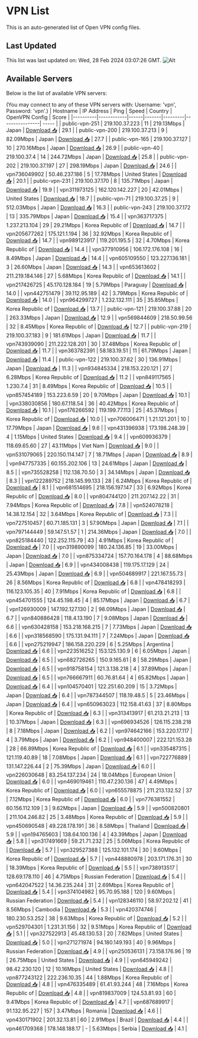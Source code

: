 # VPN List

This is an auto-generated list of Open VPN config files.

## Last Updated

This list was last updated on: Wed, 28 Feb 2024 03:07:26 GMT.
![Alt](https://repobeats.axiom.co/api/embed/186b98318ef1479477931607c1ad7d823f12451f.svg "Repobeats analytics image")

## Available Servers

Below is the list of available VPN servers:

(You may connect to any of these VPN servers with: Username: 'vpn', Password: 'vpn'.)
| Hostname | IP Address | Ping | Speed | Country | OpenVPN Config | Score |
|----------|------------|------|-------|---------|----------------| ----- |
| public-vpn-251 | 219.100.37.223 | 11 | 219.13Mbps | Japan | [Download 📥](./configs/server_0_JP.ovpn) | 29.1 |
| public-vpn-200 | 219.100.37.213 | 9 | 82.09Mbps | Japan | [Download 📥](./configs/server_1_JP.ovpn) | 27.7 |
| public-vpn-165 | 219.100.37.127 | 10 | 270.16Mbps | Japan | [Download 📥](./configs/server_2_JP.ovpn) | 26.9 |
| public-vpn-40 | 219.100.37.4 | 14 | 244.72Mbps | Japan | [Download 📥](./configs/server_3_JP.ovpn) | 25.8 |
| public-vpn-202 | 219.100.37.197 | 27 | 298.19Mbps | Japan | [Download 📥](./configs/server_4_JP.ovpn) | 24.6 |
| vpn736049902 | 50.46.237.186 | 5 | 17.78Mbps | United States | [Download 📥](./configs/server_5_US.ovpn) | 20.1 |
| public-vpn-231 | 219.100.37.170 | 8 | 135.71Mbps | Japan | [Download 📥](./configs/server_6_JP.ovpn) | 19.9 |
| vpn311973125 | 162.120.142.227 | 20 | 42.01Mbps | United States | [Download 📥](./configs/server_7_US.ovpn) | 18.7 |
| public-vpn-71 | 219.100.37.25 | 9 | 512.03Mbps | Japan | [Download 📥](./configs/server_8_JP.ovpn) | 16.3 |
| public-vpn-243 | 219.100.37.172 | 13 | 335.79Mbps | Japan | [Download 📥](./configs/server_9_JP.ovpn) | 15.4 |
| vpn363717375 | 1.237.213.104 | 29 | 29.21Mbps | Korea Republic of | [Download 📥](./configs/server_10_KR.ovpn) | 14.7 |
| vpn205677262 | 175.121.1.194 | 36 | 32.92Mbps | Korea Republic of | [Download 📥](./configs/server_11_KR.ovpn) | 14.7 |
| vpn989123917 | 119.201.195.5 | 32 | 4.70Mbps | Korea Republic of | [Download 📥](./configs/server_12_KR.ovpn) | 14.4 |
| vpn377910956 | 106.172.176.108 | 16 | 8.49Mbps | Japan | [Download 📥](./configs/server_13_JP.ovpn) | 14.4 |
| vpn605109550 | 123.227.136.181 | 3 | 26.60Mbps | Japan | [Download 📥](./configs/server_14_JP.ovpn) | 14.3 |
| vpn653613602 | 211.219.184.146 | 27 | 5.68Mbps | Korea Republic of | [Download 📥](./configs/server_15_KR.ovpn) | 14.1 |
| vpn217426725 | 45.170.128.184 | 19 | 5.79Mbps | Paraguay | [Download 📥](./configs/server_16_PY.ovpn) | 14.0 |
| vpn442751479 | 39.112.95.189 | 42 | 3.79Mbps | Korea Republic of | [Download 📥](./configs/server_17_KR.ovpn) | 14.0 |
| vpn964299727 | 1.232.132.111 | 35 | 35.85Mbps | Korea Republic of | [Download 📥](./configs/server_18_KR.ovpn) | 13.7 |
| public-vpn-121 | 219.100.37.88 | 20 | 263.33Mbps | Japan | [Download 📥](./configs/server_19_JP.ovpn) | 12.9 |
| vpn569844609 | 218.50.99.56 | 32 | 8.45Mbps | Korea Republic of | [Download 📥](./configs/server_20_KR.ovpn) | 12.7 |
| public-vpn-219 | 219.100.37.183 | 9 | 181.61Mbps | Japan | [Download 📥](./configs/server_21_JP.ovpn) | 11.7 |
| vpn743939090 | 211.222.128.201 | 30 | 37.48Mbps | Korea Republic of | [Download 📥](./configs/server_22_KR.ovpn) | 11.7 |
| vpn363782391 | 58.183.19.51 | 11 | 61.79Mbps | Japan | [Download 📥](./configs/server_23_JP.ovpn) | 11.4 |
| public-vpn-122 | 219.100.37.62 | 30 | 136.91Mbps | Japan | [Download 📥](./configs/server_24_JP.ovpn) | 11.3 |
| vpn934845334 | 218.153.220.121 | 27 | 6.28Mbps | Korea Republic of | [Download 📥](./configs/server_25_KR.ovpn) | 11.2 |
| vpn849117565 | 1.230.7.4 | 31 | 8.49Mbps | Korea Republic of | [Download 📥](./configs/server_26_KR.ovpn) | 10.5 |
| vpn857454189 | 153.223.6.59 | 20 | 9.70Mbps | Japan | [Download 📥](./configs/server_27_JP.ovpn) | 10.1 |
| vpn338030856 | 180.67.118.54 | 36 | 40.42Mbps | Korea Republic of | [Download 📥](./configs/server_28_KR.ovpn) | 10.1 |
| vpn176266592 | 119.199.77.113 | 25 | 45.37Mbps | Korea Republic of | [Download 📥](./configs/server_29_KR.ovpn) | 10.0 |
| vpn706006471 | 1.21.121.201 | 10 | 17.79Mbps | Japan | [Download 📥](./configs/server_30_JP.ovpn) | 9.6 |
| vpn431396938 | 173.198.248.39 | 4 | 1.15Mbps | United States | [Download 📥](./configs/server_31_US.ovpn) | 9.4 |
| vpn609936379 | 118.69.65.60 | 27 | 43.11Mbps | Viet Nam | [Download 📥](./configs/server_32_VN.ovpn) | 9.0 |
| vpn531079065 | 220.150.114.147 | 7 | 18.71Mbps | Japan | [Download 📥](./configs/server_33_JP.ovpn) | 8.9 |
| vpn947757335 | 60.155.202.106 | 13 | 24.61Mbps | Japan | [Download 📥](./configs/server_34_JP.ovpn) | 8.5 |
| vpn735528258 | 112.138.70.50 | 3 | 34.14Mbps | Japan | [Download 📥](./configs/server_35_JP.ovpn) | 8.3 |
| vpn122289752 | 218.145.99.133 | 28 | 6.24Mbps | Korea Republic of | [Download 📥](./configs/server_36_KR.ovpn) | 8.1 |
| vpn681514695 | 218.156.197.147 | 33 | 6.92Mbps | Korea Republic of | [Download 📥](./configs/server_37_KR.ovpn) | 8.0 |
| vpn804744120 | 211.207.142.22 | 31 | 7.94Mbps | Korea Republic of | [Download 📥](./configs/server_38_KR.ovpn) | 7.8 |
| vpn524078218 | 14.38.12.154 | 32 | 3.64Mbps | Korea Republic of | [Download 📥](./configs/server_39_KR.ovpn) | 7.3 |
| vpn727510457 | 60.71.185.131 | 3 | 57.90Mbps | Japan | [Download 📥](./configs/server_40_JP.ovpn) | 7.1 |
| vpn797144449 | 59.147.51.57 | 1 | 214.36Mbps | Japan | [Download 📥](./configs/server_41_JP.ovpn) | 7.0 |
| vpn825184440 | 122.252.115.79 | 43 | 4.91Mbps | Korea Republic of | [Download 📥](./configs/server_42_KR.ovpn) | 7.0 |
| vpn319890099 | 180.24.136.85 | 19 | 33.00Mbps | Japan | [Download 📥](./configs/server_43_JP.ovpn) | 7.0 |
| vpn875334724 | 157.70.164.178 | 4 | 88.68Mbps | Japan | [Download 📥](./configs/server_44_JP.ovpn) | 6.9 |
| vpn434008438 | 119.175.17.129 | 24 | 25.43Mbps | Japan | [Download 📥](./configs/server_45_JP.ovpn) | 6.9 |
| vpn504689917 | 221.167.55.73 | 26 | 8.56Mbps | Korea Republic of | [Download 📥](./configs/server_46_KR.ovpn) | 6.8 |
| vpn478418293 | 116.123.105.35 | 40 | 7.91Mbps | Korea Republic of | [Download 📥](./configs/server_47_KR.ovpn) | 6.8 |
| vpn454701555 | 124.45.198.45 | 4 | 85.17Mbps | Japan | [Download 📥](./configs/server_48_JP.ovpn) | 6.7 |
| vpn126930009 | 147.192.127.130 | 2 | 98.09Mbps | Japan | [Download 📥](./configs/server_49_JP.ovpn) | 6.7 |
| vpn840886428 | 118.4.13.190 | 7 | 9.08Mbps | Japan | [Download 📥](./configs/server_50_JP.ovpn) | 6.6 |
| vpn630428158 | 153.218.168.215 | 7 | 7.73Mbps | Japan | [Download 📥](./configs/server_51_JP.ovpn) | 6.6 |
| vpn318568590 | 175.131.94.111 | 7 | 7.24Mbps | Japan | [Download 📥](./configs/server_52_JP.ovpn) | 6.6 |
| vpn275219947 | 186.158.220.229 | 6 | 5.25Mbps | Argentina | [Download 📥](./configs/server_53_AR.ovpn) | 6.6 |
| vpn223516252 | 153.125.130.9 | 6 | 6.05Mbps | Japan | [Download 📥](./configs/server_54_JP.ovpn) | 6.5 |
| vpn682726265 | 150.9.165.61 | 8 | 58.29Mbps | Japan | [Download 📥](./configs/server_55_JP.ovpn) | 6.5 |
| vpn918758154 | 121.3.138.218 | 4 | 37.89Mbps | Japan | [Download 📥](./configs/server_56_JP.ovpn) | 6.5 |
| vpn766667911 | 60.76.81.64 | 4 | 65.82Mbps | Japan | [Download 📥](./configs/server_57_JP.ovpn) | 6.4 |
| vpn104570401 | 122.251.60.209 | 15 | 3.72Mbps | Japan | [Download 📥](./configs/server_58_JP.ovpn) | 6.4 |
| vpn787344507 | 118.19.48.5 | 5 | 23.46Mbps | Japan | [Download 📥](./configs/server_59_JP.ovpn) | 6.4 |
| vpn650963023 | 112.158.41.63 | 37 | 8.80Mbps | Korea Republic of | [Download 📥](./configs/server_60_KR.ovpn) | 6.3 |
| vpn313413917 | 61.213.21.213 | 13 | 10.37Mbps | Japan | [Download 📥](./configs/server_61_JP.ovpn) | 6.3 |
| vpn696934526 | 126.115.238.218 | 8 | 7.18Mbps | Japan | [Download 📥](./configs/server_62_JP.ovpn) | 6.2 |
| vpn974642166 | 153.220.17.117 | 4 | 3.79Mbps | Japan | [Download 📥](./configs/server_63_JP.ovpn) | 6.2 |
| vpn948400007 | 222.121.153.28 | 28 | 66.89Mbps | Korea Republic of | [Download 📥](./configs/server_64_KR.ovpn) | 6.1 |
| vpn335487315 | 121.119.40.89 | 18 | 7.08Mbps | Japan | [Download 📥](./configs/server_65_JP.ovpn) | 6.1 |
| vpn722776889 | 131.147.226.44 | 2 | 75.39Mbps | Japan | [Download 📥](./configs/server_66_JP.ovpn) | 6.0 |
| vpn226030648 | 83.254.137.234 | 24 | 18.04Mbps | European Union | [Download 📥](./configs/server_67_EU.ovpn) | 6.0 |
| vpn469019461 | 110.47.230.136 | 47 | 4.49Mbps | Korea Republic of | [Download 📥](./configs/server_68_KR.ovpn) | 6.0 |
| vpn655578875 | 211.213.132.52 | 37 | 7.12Mbps | Korea Republic of | [Download 📥](./configs/server_69_KR.ovpn) | 6.0 |
| vpn776381552 | 60.156.112.109 | 3 | 9.62Mbps | Japan | [Download 📥](./configs/server_70_JP.ovpn) | 5.9 |
| vpn500820801 | 211.104.246.82 | 25 | 3.48Mbps | Korea Republic of | [Download 📥](./configs/server_71_KR.ovpn) | 5.9 |
| vpn450690548 | 49.228.178.191 | 36 | 8.58Mbps | Thailand | [Download 📥](./configs/server_72_TH.ovpn) | 5.9 |
| vpn194765603 | 138.64.100.136 | 4 | 43.39Mbps | Japan | [Download 📥](./configs/server_73_JP.ovpn) | 5.8 |
| vpn317491669 | 59.21.71.232 | 25 | 5.06Mbps | Korea Republic of | [Download 📥](./configs/server_74_KR.ovpn) | 5.7 |
| vpn329527388 | 125.132.101.174 | 30 | 9.60Mbps | Korea Republic of | [Download 📥](./configs/server_75_KR.ovpn) | 5.7 |
| vpn448880978 | 203.171.176.31 | 30 | 18.39Mbps | Korea Republic of | [Download 📥](./configs/server_76_KR.ovpn) | 5.5 |
| vpn738913517 | 128.69.178.110 | 46 | 4.75Mbps | Russian Federation | [Download 📥](./configs/server_77_RU.ovpn) | 5.4 |
| vpn642047522 | 14.36.235.244 | 31 | 2.69Mbps | Korea Republic of | [Download 📥](./configs/server_78_KR.ovpn) | 5.4 |
| vpn374104982 | 95.70.95.188 | 120 | 9.60Mbps | Russian Federation | [Download 📥](./configs/server_79_RU.ovpn) | 5.4 |
| vpn128346110 | 58.97.202.12 | 41 | 8.56Mbps | Cambodia | [Download 📥](./configs/server_80_KH.ovpn) | 5.3 |
| vpn420374746 | 180.230.53.252 | 38 | 9.63Mbps | Korea Republic of | [Download 📥](./configs/server_81_KR.ovpn) | 5.2 |
| vpn529704301 | 1.231.31.156 | 32 | 9.51Mbps | Korea Republic of | [Download 📥](./configs/server_82_KR.ovpn) | 5.1 |
| vpn327522913 | 45.48.130.53 | 20 | 7.62Mbps | United States | [Download 📥](./configs/server_83_US.ovpn) | 5.0 |
| vpn271271974 | 94.180.149.193 | 40 | 9.96Mbps | Russian Federation | [Download 📥](./configs/server_84_RU.ovpn) | 4.9 |
| vpn250536131 | 73.158.176.96 | 19 | 26.75Mbps | United States | [Download 📥](./configs/server_85_US.ovpn) | 4.9 |
| vpn645949242 | 98.42.230.120 | 12 | 10.16Mbps | United States | [Download 📥](./configs/server_86_US.ovpn) | 4.8 |
| vpn877243122 | 222.236.10.35 | 44 | 1.88Mbps | Korea Republic of | [Download 📥](./configs/server_87_KR.ovpn) | 4.8 |
| vpn476335489 | 61.41.93.244 | 48 | 7.16Mbps | Korea Republic of | [Download 📥](./configs/server_88_KR.ovpn) | 4.8 |
| vpn819837009 | 124.53.81.93 | 60 | 9.41Mbps | Korea Republic of | [Download 📥](./configs/server_89_KR.ovpn) | 4.7 |
| vpn687689917 | 91.132.95.227 | 157 | 3.47Mbps | Romania | [Download 📥](./configs/server_90_RO.ovpn) | 4.6 |
| vpn430171902 | 201.32.13.81 | 60 | 2.91Mbps | Brazil | [Download 📥](./configs/server_91_BR.ovpn) | 4.4 |
| vpn461709368 | 178.148.188.17 | - | 5.63Mbps | Serbia | [Download 📥](./configs/server_92_RS.ovpn) | 4.1 |
